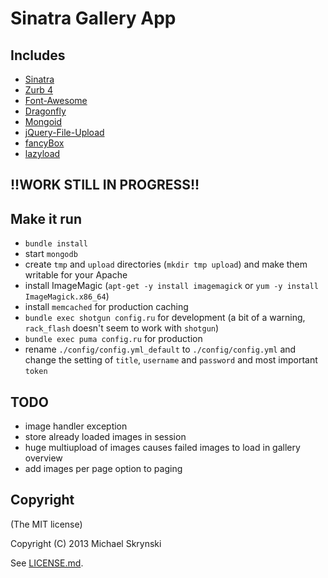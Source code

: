 # Sinatra Gallery App

## Includes
- [Sinatra](http://www.sinatrarb.com)
- [Zurb 4](https://github.com/zurb/foundation)
- [Font-Awesome](http://fortawesome.github.com)
- [Dragonfly](https://github.com/markevans/dragonfly)
- [Mongoid](https://github.com/mongoid/mongoid)
- [jQuery-File-Upload](https://github.com/blueimp/jQuery-File-Upload)
- [fancyBox](https://github.com/fancyapps/fancyBox)
- [lazyload](https://github.com/tuupola/jquery_lazyload)

## !!WORK STILL IN PROGRESS!!

## Make it run

- `bundle install`
- start `mongodb`
- create `tmp` and `upload` directories (`mkdir tmp upload`) and make them writable for your Apache
- install ImageMagic (`apt-get -y install imagemagick` or `yum -y install ImageMagick.x86_64`)
- install `memcached` for production caching
- `bundle exec shotgun config.ru` for development (a bit of a warning, `rack_flash` doesn't seem to work with `shotgun`)
- `bundle exec puma config.ru` for production
- rename `./config/config.yml_default` to `./config/config.yml` and change the setting of `title`, `username` and `password` and most important `token`

## TODO
- image handler exception
- store already loaded images in session
- huge multiupload of images causes failed images to load in gallery overview
- add images per page option to paging

## Copyright
(The MIT license)

Copyright (C) 2013 Michael Skrynski

See [LICENSE.md](LICENSE.md).

